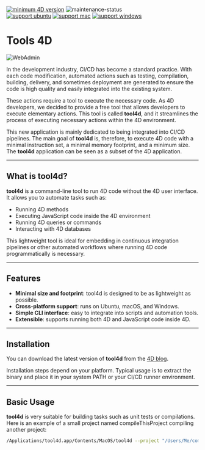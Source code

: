 [![minimum 4D version](https://img.shields.io/endpoint?url=https://gist.githubusercontent.com/CGareau/dd2aa26e5b6c4152e80e7d3d09f2486a/raw/version_webadmin.json)]()
![maintenance-status](https://img.shields.io/badge/maintenance-actively--developed-brightgreen.svg)
<br>
[![support ubuntu](https://img.shields.io/badge/ubuntu-E95420.svg?style=flat-square&logo=ubuntu&labelColor=E95420&logoColor=white)]()
[![support mac](https://img.shields.io/badge/macOS-000000.svg?style=flat-square&logo=apple&labelColor=000000&logoColor=white)]()
[![support windows](https://img.shields.io/badge/windows-0078D6.svg?style=flat-square&logo=MODX&logoColor=white)]()

# Tools 4D

![WebAdmin](https://blog.4d.com/wp-content/uploads/2023/03/tool4d_banner.png)

In the development industry, CI/CD has become a standard practice. With each code modification, automated actions such as testing, compilation, building, delivery, and sometimes deployment are generated to ensure the code is high quality and easily integrated into the existing system.

These actions require a tool to execute the necessary code. As 4D developers, we decided to provide a free tool that allows developers to execute elementary actions. This tool is called **tool4d**, and it streamlines the process of executing necessary actions within the 4D environment.

This new application is mainly dedicated to being integrated into CI/CD pipelines. The main goal of **tool4d** is, therefore, to execute 4D code with a minimal instruction set, a minimal memory footprint, and a minimum size. The **tool4d** application can be seen as a subset of the 4D application.

---

## What is tool4d?

**tool4d** is a command-line tool to run 4D code without the 4D user interface. It allows you to automate tasks such as:

- Running 4D methods
- Executing JavaScript code inside the 4D environment
- Running 4D queries or commands
- Interacting with 4D databases

This lightweight tool is ideal for embedding in continuous integration pipelines or other automated workflows where running 4D code programmatically is necessary.

---

## Features

- **Minimal size and footprint**: tool4d is designed to be as lightweight as possible.
- **Cross-platform support**: runs on Ubuntu, macOS, and Windows.
- **Simple CLI interface**: easy to integrate into scripts and automation tools.
- **Extensible**: supports running both 4D and JavaScript code inside 4D.

---

## Installation

You can download the latest version of **tool4d** from the [4D blog](https://blog.4d.com/a-tool-for-4d-code-execution-in-cli/).

Installation steps depend on your platform. Typical usage is to extract the binary and place it in your system PATH or your CI/CD runner environment.

---

## Basic Usage

**tool4d** is very suitable for building tasks such as unit tests or compilations.
Here is an example of a small project named compileThisProject compiling another project:

```bash
/Applications/tool4d.app/Contents/MacOS/tool4d --project "/Users/Me/compileThisProject/Project/compileThisProject.4DProject" --user-param "/Users/Me/Test/Project/Test.4DProject"